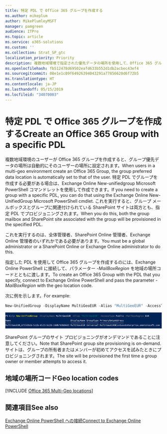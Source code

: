 ```yaml
---
title: 特定 PDL で Office 365 グループを作成する
ms.author: mikeplum
author: MikePlumleyMSFT
manager: pamgreen
audience: ITPro
ms.topic: article
ms.service: o365-solutions
ms.custom: ''
ms.collection: Strat_SP_gtc
localization_priority: Priority
description: 複数地域環境で指定された優先データの場所を使用して、Office 365 グループを作成する方法について説明します。
ms.openlocfilehash: fb512478d69502eafd633b552d1db2acbec43ef4
ms.sourcegitcommit: 08e1e1c09f64926394043291a77856620d6f72b5
ms.translationtype: HT
ms.contentlocale: ja-JP
ms.lasthandoff: 05/15/2019
ms.locfileid: "34070003"
---
```

# <a name="create-an-office-365-group-with-a-specific-pdl"></a><span data-ttu-id="57264-103">特定 PDL で Office 365 グループを作成する</span><span class="sxs-lookup"><span data-stu-id="57264-103">Create an Office 365 Group with a specific PDL</span></span>

<span data-ttu-id="57264-104">複数地域環境のユーザーが Office 365 グループを作成すると、グループ優先データの場所は自動的にそのユーザーの場所に設定されます。</span><span class="sxs-lookup"><span data-stu-id="57264-104">When users in a multi-geo environment create an Office 365 Group, the group preferred data location is automatically set to that of the user.</span></span> <span data-ttu-id="57264-105">特定 PDL でグループを作成する必要がある場合は、Exchange Online New-unifiedgroup Microsoft PowerShell コマンドレットを使用して作成できます。</span><span class="sxs-lookup"><span data-stu-id="57264-105">If you need to create a group with a specific PDL, you can do that using the Exchange Online New-UnifiedGroup Microsoft PowerShell cmdlet.</span></span> <span data-ttu-id="57264-106">これを実行すると、グループ メールボックスとグループに関連付けられている SharePoint サイトは両方とも、指定 PDL でプロビジョニングされます。</span><span class="sxs-lookup"><span data-stu-id="57264-106">When you do this, both the group mailbox and SharePoint site associated with the group will be provisioned in the specified PDL.</span></span>

<span data-ttu-id="57264-107">これを実行するのは、全体管理者、SharePoint Online 管理者、Exchange Online 管理者のいずれかである必要があります。</span><span class="sxs-lookup"><span data-stu-id="57264-107">You must be a global administrator or a SharePoint Online or Exchange Online administrator to do this.</span></span>

<span data-ttu-id="57264-108">指定した PDL を使用して Office 365 グループを作成するのには、Exchange Online PowerShell に接続して、パラメーター *-MailBoxRegion* を地域の場所コードとともに渡します。</span><span class="sxs-lookup"><span data-stu-id="57264-108">To create an Office 365 Group with the PDL that you specify, connect to Exchange Online PowerShell and pass the parameter *-MailBoxRegion* with the geo location code.</span></span>

<span data-ttu-id="57264-109">次に例を示します。</span><span class="sxs-lookup"><span data-stu-id="57264-109">For example:</span></span> 

```PowerShell
New-UnifiedGroup -DisplayName MultiGeoEUR -Alias "MultiGeoEUR" -AccessType Public -MailboxRegion EUR 
```

![構文を使用した New-UnifiedGroup PowerShell コマンドレットのスクリーンショット](media/multi-geo-new-group-with-pdl-powershell.png)

<span data-ttu-id="57264-111">SharePoint グループのサイト プロビジョニングがオンデマンドであることに注意してください。</span><span class="sxs-lookup"><span data-stu-id="57264-111">Note that SharePoint group site provisioning is on-demand.</span></span> <span data-ttu-id="57264-112">サイトは、グループの所有者またはメンバーが初めてアクセスを試みたときにプロビジョニングされます。</span><span class="sxs-lookup"><span data-stu-id="57264-112">The site will be provisioned the first time a group owner or member attempts to access it.</span></span>

## <a name="geo-location-codes"></a><span data-ttu-id="57264-113">地域の場所コード</span><span class="sxs-lookup"><span data-stu-id="57264-113">Geo location codes</span></span>

[!INCLUDE [Office 365 Multi-Geo locations](includes/office-365-multi-geo-locations.md)]

## <a name="see-also"></a><span data-ttu-id="57264-114">関連項目</span><span class="sxs-lookup"><span data-stu-id="57264-114">See also</span></span>

[<span data-ttu-id="57264-115">Exchange Online PowerShell への接続</span><span class="sxs-lookup"><span data-stu-id="57264-115">Connect to Exchange Online PowerShell</span></span>](https://docs.microsoft.com/powershell/exchange/exchange-online/connect-to-exchange-online-powershell/connect-to-exchange-online-powershell)